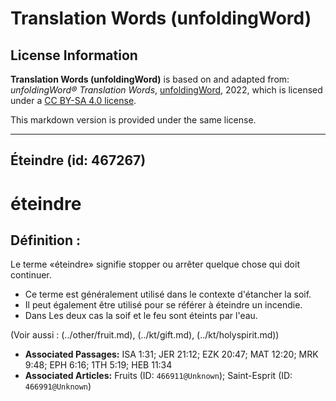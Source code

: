 # Translation Words (unfoldingWord)

## License Information

**Translation Words (unfoldingWord)** is based on and adapted from: _unfoldingWord® Translation Words_, [unfoldingWord](https://unfoldingword.org/utw), 2022, which is licensed under a [CC BY-SA 4.0 license](https://creativecommons.org/licenses/by-sa/4.0/legalcode.en).

This markdown version is provided under the same license.



--------------------------------

## Éteindre (id: 467267)

éteindre
========

Définition :
------------

Le terme «éteindre» signifie stopper ou arrêter quelque chose qui doit continuer.

* Ce terme est généralement utilisé dans le contexte d'étancher la soif.
* Il peut également être utilisé pour se référer à éteindre un incendie.
* Dans Les deux cas la soif et le feu sont éteints par l'eau.

(Voir aussi : (../other/fruit.md), (../kt/gift.md), (../kt/holyspirit.md))

* **Associated Passages:** ISA 1:31; JER 21:12; EZK 20:47; MAT 12:20; MRK 9:48; EPH 6:16; 1TH 5:19; HEB 11:34
* **Associated Articles:** Fruits (ID: `466911@Unknown`); Saint-Esprit (ID: `466991@Unknown`)

